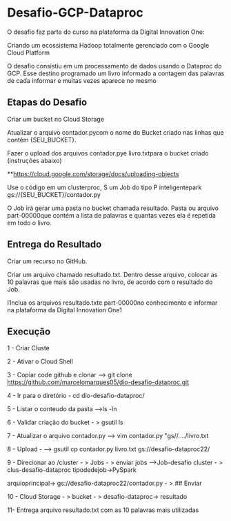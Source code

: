 # Desafio-GCP-Dataproc

O desafio faz parte do curso na plataforma da Digital Innovation One:

Criando um ecossistema Hadoop totalmente gerenciado com o Google Cloud Platform

O desafio consistiu em um processamento de dados usando o Dataproc do GCP. Esse destino programado um livro informado a contagem das palavras de cada informar e muitas vezes aparece no mesmo 

## Etapas  do  Desafio
Criar um bucket no Cloud Storage 

Atualizar o arquivo contador.pycom o nome do Bucket criado nas linhas que contém {SEU_BUCKET}. 

Fazer o upload dos arquivos contador.pye livro.txtpara o bucket criado (instruções abaixo)

**https://cloud.google.com/storage/docs/uploading-objects

Use o código em um clusterproc, S um Job do tipo P inteligentepark gs://{SEU_BUCKET}/contador.py

O Job irá gerar uma pasta no bucket chamada resultado. Pasta ou arquivo part-00000que contém a lista de palavras e quantas vezes ela é repetida em todo o livro.

## Entrega  do Resultado
Criar um recurso no GitHub.

Criar um arquivo chamado resultado.txt. Dentro desse arquivo, colocar as 10 palavras que mais são usadas no livro, de acordo com o resultado do Job.

I1nclua os arquivos resultado.txte part-00000no conhecimento e informar na plataforma da Digital Innovation One1

## Execução
1 - Criar Cluste

2 - Ativar o Cloud  Shell

3 - Copiar code github e clonar --> git clone  https://github.com/marcelomarques05/dio-desafio-dataproc.git

4 - Ir para o diretório - cd dio-desafio-dataproc/ 

5 - Listar o conteudo da pasta -->ls -ln

6 - Validar criação do bucket - > gsutil ls

7 - Atualizar o arquivo contador.py  --> vim contador.py
"gs//..../livro.txt

8 - Upload - --> gsutil cp contador.py livro.txt gs://desafio-dataproc22/

9 -  Direcionar ao /cluster - > Jobs - > enviar jobs -->Job-desafio
cluster - > clus-desafio-dataproc
tipodedejob->PySpark

arquioprincipal-> gs://desafio-dataproc22/contador.py - > ## Enviar

10 - Cloud Storage - > bucket  - > desafio-dataproc-> resultado

11- Entrega arquivo resultado.txt com as 10 palavras mais utilizadas
